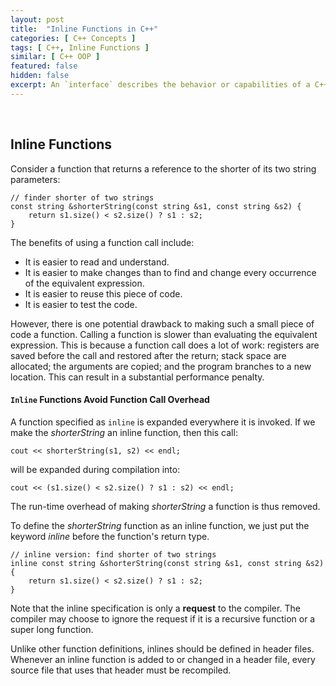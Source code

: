```yaml
---
layout: post
title:  "Inline Functions in C++"
categories: [ C++ Concepts ]
tags: [ C++, Inline Functions ]
similar: [ C++ OOP ]
featured: false
hidden: false
excerpt: An `interface` describes the behavior or capabilities of a C++ class without committing to a particular implementation of that class.
---
```


<br />

## Inline Functions

Consider a function that returns a reference to the shorter of its two string parameters:
```
// finder shorter of two strings
const string &shorterString(const string &s1, const string &s2) {
	return s1.size() < s2.size() ? s1 : s2;
}
```

The benefits of using a function call include:

* It is easier to read and understand.
* It is easier to make changes than to find and change every occurrence of the equivalent expression.
* It is easier to reuse this piece of code.
* It is easier to test the code.

However, there is one potential drawback to making such a small piece of code a function. Calling a function is slower than evaluating the equivalent expression. This is because a function call does a lot of work: registers are saved before the call and restored after the return; stack space are allocated; the arguments are copied; and the program branches to a new location. This can result in a substantial performance penalty.

#### `Inline` Functions Avoid Function Call Overhead

A function specified as `inline` is expanded everywhere it is invoked. If we make the *shorterString* an inline function, then this call:
```
cout << shorterString(s1, s2) << endl;
```

will be expanded during compilation into:
```
cout << (s1.size() < s2.size() ? s1 : s2) << endl;
```

The run-time overhead of making *shorterString* a function is thus removed.

To define the *shorterString* function as an inline function, we just put the keyword *inline* before the function's return type.
```
// inline version: find shorter of two strings
inline const string &shorterString(const string &s1, const string &s2) {
	return s1.size() < s2.size() ? s1 : s2;
}
```

Note that the inline specification is only a **request** to the compiler. The compiler may choose to ignore the request if it is a recursive function or a super long function.


Unlike other function definitions, inlines should be defined in header files. Whenever an inline function is added to or changed in a header file, every source file that uses that header must be recompiled.































